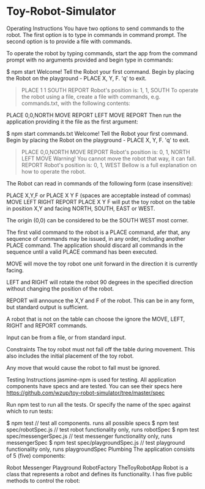 # Toy-Robot-Simulator
Operating Instructions
You have two options to send commands to the robot.
The first option is to type in commands in command prompt.
The second option is to provide a file with commands.

To operate the robot by typing commands, start the app from the command prompt with no arguments provided and begin type in commands:

$ npm start
Welcome!
Tell the Robot your first command. Begin by placing the Robot on the playground - PLACE X, Y, F. 'q' to exit.
> PLACE 1 1 SOUTH
> REPORT
> Robot's position is: 1, 1, SOUTH
To operate the robot using a file, create a file with commands, e.g. commands.txt, with the following contents:

PLACE 0,0,NORTH
MOVE
REPORT
LEFT
MOVE
REPORT
Then run the application providing it the file as the first argument:

$ npm start commands.txt
Welcome!
Tell the Robot your first command. Begin by placing the Robot on the playground - PLACE X, Y, F. 'q' to exit.
> PLACE 0,0,NORTH
> MOVE
> REPORT
Robot's position is: 0, 1, NORTH
> LEFT
> MOVE
Warning! You cannot move the robot that way, it can fall.
> REPORT
Robot's position is: 0, 1, WEST
Bellow is a full explanation on how to operate the robot.

The Robot can read in commands of the following form (case insensitive):

PLACE X,Y,F or PLACE X Y F (spaces are acceptable instead of commas)
MOVE
LEFT
RIGHT
REPORT
PLACE X Y F will put the toy robot on the table in position X,Y and facing NORTH, SOUTH, EAST or WEST.

The origin (0,0) can be considered to be the SOUTH WEST most corner.

The first valid command to the robot is a PLACE command, afer that, any sequence of commands may be issued, in any order, including another PLACE command. The application should discard all commands in the sequence until a valid PLACE command has been executed.

MOVE will move the toy robot one unit forward in the direction it is currently facing.

LEFT and RIGHT will rotate the robot 90 degrees in the specified direction without changing the position of the robot.

REPORT will announce the X,Y and F of the robot. This can be in any form, but standard output is sufficient.

A robot that is not on the table can choose the ignore the MOVE, LEFT, RIGHT and REPORT commands.

Input can be from a file, or from standard input.

Constraints
The toy robot must not fall off the table during movement. This also includes the initial placement of the toy robot.

Any move that would cause the robot to fall must be ignored.

Testing Instructions
jasmine-npm is used for testing.
All application components have specs and are tested. You can see their specs here https://github.com/wzup/toy-robot-simulator/tree/master/spec

Run npm test to run all the tests. Or specify the name of the spec against which to run tests:

$ npm test // test all components. runs all possible specs
$ npm test spec/robotSpec.js // test robot functionality only, runs robotSpec
$ npm test spec/messengerSpec.js // test messenger functionality only, runs messengerSpec
$ npm test spec/playgroundSpec.js // test playground functionality only, runs playgroundSpec
Plumbing
The application consists of 5 (five) components:

Robot
Messenger
Playground
RobotFactory
TheToyRobotApp
Robot is a class that represents a robot and defines its functionality. I has five public methods to control the robot:
